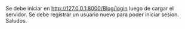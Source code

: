 Se debe iniciar en http://127.0.0.1:8000/Blog/login luego de cargar el servidor.
Se debe registrar un usuario nuevo para poder iniciar sesion.
Saludos.
